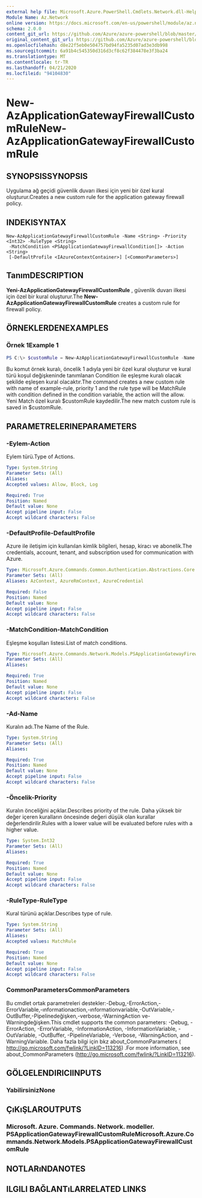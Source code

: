 ```yaml
---
external help file: Microsoft.Azure.PowerShell.Cmdlets.Network.dll-Help.xml
Module Name: Az.Network
online version: https://docs.microsoft.com/en-us/powershell/module/az.network/new-azapplicationgatewayfirewallcustomrule
schema: 2.0.0
content_git_url: https://github.com/Azure/azure-powershell/blob/master/src/Network/Network/help/New-AzApplicationGatewayFirewallCustomRule.md
original_content_git_url: https://github.com/Azure/azure-powershell/blob/master/src/Network/Network/help/New-AzApplicationGatewayFirewallCustomRule.md
ms.openlocfilehash: d8e22f5eb0e504757bd94fa5235d07ad3e3db998
ms.sourcegitcommit: 6a91b4c545350d316d3cf8c62f384478e3f3ba24
ms.translationtype: MT
ms.contentlocale: tr-TR
ms.lasthandoff: 04/21/2020
ms.locfileid: "94104830"
---
```

# <span data-ttu-id="2cf7f-101">New-AzApplicationGatewayFirewallCustomRule</span><span class="sxs-lookup"><span data-stu-id="2cf7f-101">New-AzApplicationGatewayFirewallCustomRule</span></span>

## <span data-ttu-id="2cf7f-102">SYNOPSIS</span><span class="sxs-lookup"><span data-stu-id="2cf7f-102">SYNOPSIS</span></span>
<span data-ttu-id="2cf7f-103">Uygulama ağ geçidi güvenlik duvarı ilkesi için yeni bir özel kural oluşturur.</span><span class="sxs-lookup"><span data-stu-id="2cf7f-103">Creates a new custom rule for the application gateway firewall policy.</span></span>

## <span data-ttu-id="2cf7f-104">INDEKI</span><span class="sxs-lookup"><span data-stu-id="2cf7f-104">SYNTAX</span></span>

```
New-AzApplicationGatewayFirewallCustomRule -Name <String> -Priority <Int32> -RuleType <String>
 -MatchCondition <PSApplicationGatewayFirewallCondition[]> -Action <String>
 [-DefaultProfile <IAzureContextContainer>] [<CommonParameters>]
```

## <span data-ttu-id="2cf7f-105">Tanım</span><span class="sxs-lookup"><span data-stu-id="2cf7f-105">DESCRIPTION</span></span>
<span data-ttu-id="2cf7f-106">**Yeni-AzApplicationGatewayFirewallCustomRule** , güvenlik duvarı ilkesi için özel bir kural oluşturur.</span><span class="sxs-lookup"><span data-stu-id="2cf7f-106">The **New-AzApplicationGatewayFirewallCustomRule** creates a custom rule for firewall policy.</span></span>

## <span data-ttu-id="2cf7f-107">ÖRNEKLERDEN</span><span class="sxs-lookup"><span data-stu-id="2cf7f-107">EXAMPLES</span></span>

### <span data-ttu-id="2cf7f-108">Örnek 1</span><span class="sxs-lookup"><span data-stu-id="2cf7f-108">Example 1</span></span>
```powershell
PS C:\> $customRule = New-AzApplicationGatewayFirewallCustomRule -Name example-rule -Priority 1 -RuleType MatchRule -matchConditons $condtion -Action Allow
```

<span data-ttu-id="2cf7f-109">Bu komut örnek kuralı, öncelik 1 adıyla yeni bir özel kural oluşturur ve kural türü koşul değişkeninde tanımlanan Condition ile eşleşme kuralı olacak şekilde eşleşen kural olacaktır.</span><span class="sxs-lookup"><span data-stu-id="2cf7f-109">The command creates a new custom rule with name of example-rule, priority 1 and the rule type will be MatchRule with condition defined in the condition variable, the action will the allow.</span></span> <span data-ttu-id="2cf7f-110">Yeni Match özel kuralı $customRule kaydedilir.</span><span class="sxs-lookup"><span data-stu-id="2cf7f-110">The new match custom rule is saved in $customRule.</span></span>

## <span data-ttu-id="2cf7f-111">PARAMETRELERINE</span><span class="sxs-lookup"><span data-stu-id="2cf7f-111">PARAMETERS</span></span>

### <span data-ttu-id="2cf7f-112">-Eylem</span><span class="sxs-lookup"><span data-stu-id="2cf7f-112">-Action</span></span>
<span data-ttu-id="2cf7f-113">Eylem türü.</span><span class="sxs-lookup"><span data-stu-id="2cf7f-113">Type of Actions.</span></span>

```yaml
Type: System.String
Parameter Sets: (All)
Aliases:
Accepted values: Allow, Block, Log

Required: True
Position: Named
Default value: None
Accept pipeline input: False
Accept wildcard characters: False
```

### <span data-ttu-id="2cf7f-114">-DefaultProfile</span><span class="sxs-lookup"><span data-stu-id="2cf7f-114">-DefaultProfile</span></span>
<span data-ttu-id="2cf7f-115">Azure ile iletişim için kullanılan kimlik bilgileri, hesap, kiracı ve abonelik.</span><span class="sxs-lookup"><span data-stu-id="2cf7f-115">The credentials, account, tenant, and subscription used for communication with Azure.</span></span>

```yaml
Type: Microsoft.Azure.Commands.Common.Authentication.Abstractions.Core.IAzureContextContainer
Parameter Sets: (All)
Aliases: AzContext, AzureRmContext, AzureCredential

Required: False
Position: Named
Default value: None
Accept pipeline input: False
Accept wildcard characters: False
```

### <span data-ttu-id="2cf7f-116">-MatchCondition</span><span class="sxs-lookup"><span data-stu-id="2cf7f-116">-MatchCondition</span></span>
<span data-ttu-id="2cf7f-117">Eşleşme koşulları listesi.</span><span class="sxs-lookup"><span data-stu-id="2cf7f-117">List of match conditions.</span></span>

```yaml
Type: Microsoft.Azure.Commands.Network.Models.PSApplicationGatewayFirewallCondition[]
Parameter Sets: (All)
Aliases:

Required: True
Position: Named
Default value: None
Accept pipeline input: False
Accept wildcard characters: False
```

### <span data-ttu-id="2cf7f-118">-Ad</span><span class="sxs-lookup"><span data-stu-id="2cf7f-118">-Name</span></span>
<span data-ttu-id="2cf7f-119">Kuralın adı.</span><span class="sxs-lookup"><span data-stu-id="2cf7f-119">The Name of the Rule.</span></span>

```yaml
Type: System.String
Parameter Sets: (All)
Aliases:

Required: True
Position: Named
Default value: None
Accept pipeline input: False
Accept wildcard characters: False
```

### <span data-ttu-id="2cf7f-120">-Öncelik</span><span class="sxs-lookup"><span data-stu-id="2cf7f-120">-Priority</span></span>
<span data-ttu-id="2cf7f-121">Kuralın önceliğini açıklar.</span><span class="sxs-lookup"><span data-stu-id="2cf7f-121">Describes priority of the rule.</span></span>
<span data-ttu-id="2cf7f-122">Daha yüksek bir değer içeren kuralların öncesinde değeri düşük olan kurallar değerlendirilir.</span><span class="sxs-lookup"><span data-stu-id="2cf7f-122">Rules with a lower value will be evaluated before rules with a higher value.</span></span>

```yaml
Type: System.Int32
Parameter Sets: (All)
Aliases:

Required: True
Position: Named
Default value: None
Accept pipeline input: False
Accept wildcard characters: False
```

### <span data-ttu-id="2cf7f-123">-RuleType</span><span class="sxs-lookup"><span data-stu-id="2cf7f-123">-RuleType</span></span>
<span data-ttu-id="2cf7f-124">Kural türünü açıklar.</span><span class="sxs-lookup"><span data-stu-id="2cf7f-124">Describes type of rule.</span></span>

```yaml
Type: System.String
Parameter Sets: (All)
Aliases:
Accepted values: MatchRule

Required: True
Position: Named
Default value: None
Accept pipeline input: False
Accept wildcard characters: False
```

### <span data-ttu-id="2cf7f-125">CommonParameters</span><span class="sxs-lookup"><span data-stu-id="2cf7f-125">CommonParameters</span></span>
<span data-ttu-id="2cf7f-126">Bu cmdlet ortak parametreleri destekler:-Debug,-ErrorAction,-ErrorVariable,-ınformationaction,-ınformationvariable,-OutVariable,-OutBuffer,-Pipelinedeğişken,-verbose,-WarningAction ve-Warningdeğişken.</span><span class="sxs-lookup"><span data-stu-id="2cf7f-126">This cmdlet supports the common parameters: -Debug, -ErrorAction, -ErrorVariable, -InformationAction, -InformationVariable, -OutVariable, -OutBuffer, -PipelineVariable, -Verbose, -WarningAction, and -WarningVariable.</span></span> <span data-ttu-id="2cf7f-127">Daha fazla bilgi için bkz about_CommonParameters ( http://go.microsoft.com/fwlink/?LinkID=113216) .</span><span class="sxs-lookup"><span data-stu-id="2cf7f-127">For more information, see about_CommonParameters (http://go.microsoft.com/fwlink/?LinkID=113216).</span></span>

## <span data-ttu-id="2cf7f-128">GÖLGELENDIRICI</span><span class="sxs-lookup"><span data-stu-id="2cf7f-128">INPUTS</span></span>

### <span data-ttu-id="2cf7f-129">Yabilirsiniz</span><span class="sxs-lookup"><span data-stu-id="2cf7f-129">None</span></span>

## <span data-ttu-id="2cf7f-130">ÇıKıŞLAR</span><span class="sxs-lookup"><span data-stu-id="2cf7f-130">OUTPUTS</span></span>

### <span data-ttu-id="2cf7f-131">Microsoft. Azure. Commands. Network. modeller. PSApplicationGatewayFirewallCustomRule</span><span class="sxs-lookup"><span data-stu-id="2cf7f-131">Microsoft.Azure.Commands.Network.Models.PSApplicationGatewayFirewallCustomRule</span></span>

## <span data-ttu-id="2cf7f-132">NOTLARıNDA</span><span class="sxs-lookup"><span data-stu-id="2cf7f-132">NOTES</span></span>

## <span data-ttu-id="2cf7f-133">ILGILI BAĞLANTıLAR</span><span class="sxs-lookup"><span data-stu-id="2cf7f-133">RELATED LINKS</span></span>
